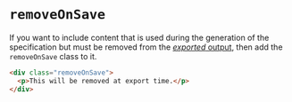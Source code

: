 # `removeOnSave`

If you want to include content that is used during the generation of the specification but must be removed from the [_exported_ output](static-snapshots), then add the `removeOnSave` class to it.

```html "example": "Remove some content before export."
<div class="removeOnSave">
  <p>This will be removed at export time.</p>
</div>
```
